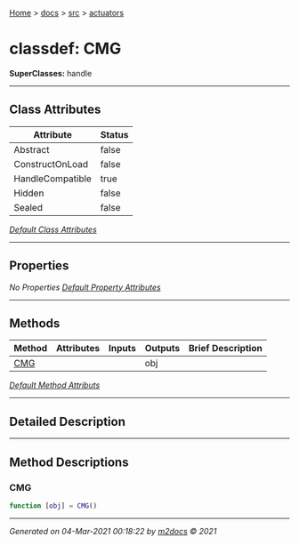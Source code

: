 [Home](../../index.md) > [docs](../../docs_index.md) > [src](../src_index.md) > [actuators](actuators_index.md)  


# classdef: CMG

**SuperClasses:** handle



 ***

## Class Attributes

| Attribute         | Status   | 
| ----------------- | -------- | 
| Abstract | false | 
| ConstructOnLoad | false | 
| HandleCompatible | true | 
| Hidden | false | 
| Sealed | false | 


[*Default Class Attributes*](https://www.mathworks.com/help/matlab/matlab_oop/class-attributes.html)

 ***

## Properties

*No Properties*
[*Default Property Attributes*](https://www.mathworks.com/help/matlab/matlab_oop/property-attributes.html)

 ***

## Methods

| Method | Attributes | Inputs | Outputs | Brief Description |
| ------ | ---------- | ------ | ------- | ----------------- |
| [CMG](#cmg) |   |  | obj |  |


[*Default Method Attributs*](https://www.mathworks.com/help/matlab/matlab_oop/method-attributes.html)

 ***

## Detailed Description



 ***

## Method Descriptions

### CMG

```matlab
function [obj] = CMG()
```




***

*Generated on 04-Mar-2021 00:18:22 by [m2docs](https://github.com/crgnam-research/m2docs) © 2021*

